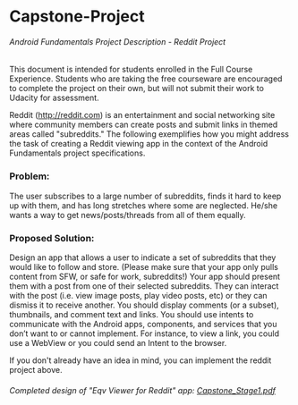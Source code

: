 # Capstone-Project
###### Android Fundamentals Project Description - Reddit Project

This document is intended for students enrolled in the Full Course Experience. Students who are taking the free courseware are encouraged to complete the project on their own, but will not submit their work to Udacity for assessment.

Reddit (http://reddit.com) is an entertainment and social networking site where community members can create posts and submit links in themed areas called "subreddits." The following exemplifies how you might address the task of creating a Reddit viewing app in the context of the Android Fundamentals project specifications.

### Problem:

The user subscribes to a large number of subreddits, finds it hard to keep up with them, and has long stretches where some are neglected. He/she wants a way to get news/posts/threads from all of them equally.

### Proposed Solution:

Design an app that allows a user to indicate a set of subreddits that they would like to follow and store. (Please make sure that your app only pulls content from SFW, or safe for work, subreddits!) Your app should present them with a post from one of their selected subreddits. They can interact with the post (i.e. view image posts, play video posts, etc) or they can dismiss it to receive another. You should display comments (or a subset), thumbnails, and comment text and links. You should use intents to communicate with the Android apps, components, and services that you don’t want to or cannot implement. For instance, to view a link, you could use a WebView or you could send an Intent to the browser.

If you don't already have an idea in mind, you can implement the reddit project above.

###### Completed design of "Eqv Viewer for Reddit" app: [Capstone_Stage1.pdf](Capstone_Stage1.pdf)

